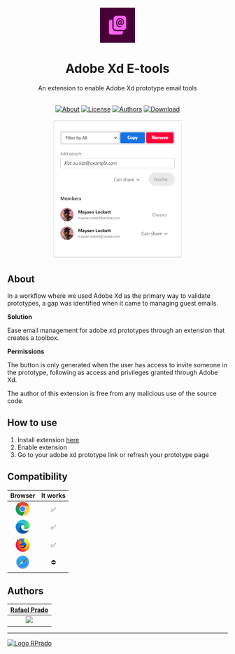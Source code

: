 <br>

<div align="center">
    <img src=".github/icon.png" alt="Logo Repo" width="80">
    <h1>
      Adobe Xd E-tools
    </h1>
    An extension to enable Adobe Xd prototype email tools
</div>

<br>
<div align="center">

[![About](https://img.shields.io/badge/-About-470137)](#about)
[![License](https://img.shields.io/badge/-License-470137)](/LICENSE)
[![Authors](https://img.shields.io/badge/-Author-470137)](#authors)
[![Download](https://img.shields.io/badge/-Download-FE62F5)](https://chromewebstore.google.com/u/1/detail/dpbkhbpcahphenpdohcacldcfjejonoc)

<img src=".github/print.png" alt="example" width="300">

</div>

## About

In a workflow where we used Adobe Xd as the primary way to validate prototypes, a gap was identified when it came to managing guest emails.

**Solution**

Ease email management for adobe xd prototypes through an extension that creates a toolbox.

**Permissions**

The button is only generated when the user has access to invite someone in the prototype, following as access and privileges granted through Adobe Xd.

The author of this extension is free from any malicious use of the source code.

## How to use

1. Install extension [here](https://chrome.google.com/webstore/detail/adobe-xd-e-tools/dpbkhbpcahphenpdohcacldcfjejonoc/)
2. Enable extension
3. Go to your adobe xd prototype link or refresh your prototype page

## Compatibility

|                  Browser                   | It works |
| :----------------------------------------: | :------: |
| <img src=".github/chrome.png" width="32">  |    ✅    |
|  <img src=".github/edge.png" width="32">   |    ✅    |
| <img src=".github/firefox.png" width="32"> |    ✅    |
| <img src=".github/safari.png" width="32">  |    ⛔    |

## Authors

|      [Rafael Prado](http://www.github.com/rpradosilva)      |
| :---------------------------------------------------------: |
| ![](https://avatars2.githubusercontent.com/u/22681977?s=80) |

---

[<img alt="Logo RPrado" src="https://avatars.githubusercontent.com/u/87092922" width="40" />](http://rprado.design)
